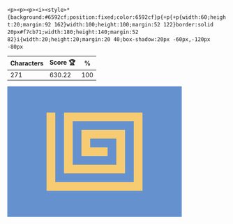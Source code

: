 `<p><p><p><i><style>*{background:#6592cf;position:fixed;color:6592cf}p{+p{+p{width:60;height:20;margin:92 162}width:100;height:100;margin:52 122}border:solid 20px#f7cb71;width:180;height:140;margin:52 82}i{width:20;height:20;margin:20 40;box-shadow:20px -60px,-120px -80px`

| Characters | Score 🏆 | %   |
| ---------- | -------- | --- |
| 271        | 630.22   | 100 |

![](/2025/Jun2025/14/20250614.png)
